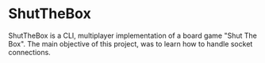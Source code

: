 # ShutTheBox

ShutTheBox is a CLI, multiplayer implementation of a board game "Shut The Box". The main objective of this project, was to learn how to handle socket connections.
